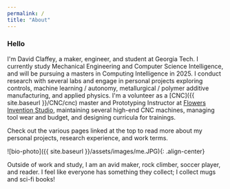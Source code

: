 ```yaml
---
permalink: /
title: "About"
---
```


### Hello

I'm David Claffey, a maker, engineer, and student at Georgia Tech. I currently study Mechanical Engineering and Computer Science Intelligence, and will be pursuing a masters in Computing Intelligence in 2025. I conduct research with several labs and engage in personal projects exploring controls, machine learning / autonomy, metallurgical / polymer additive manufacturing, and applied physics. I'm a volunteer as a [CNC]({{ site.baseurl }}/CNC/cnc) master and Prototyping Instructor at [Flowers Invention Studio](https://inventionstudio.gatech.edu/), maintaining several high-end CNC machines, managing tool wear and budget, and designing curricula for trainings.

Check out the various pages linked at the top to read more about my personal projects, research experience, and work terms.

![bio-photo]({{ site.baseurl }}/assets/images/me.JPG){: .align-center}

Outside of work and study, I am an avid maker, rock climber, soccer player, and reader. I feel like everyone has something they collect; I collect mugs and sci-fi books!
